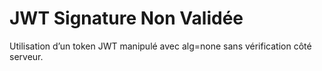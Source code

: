 # JWT Signature Non Validée
Utilisation d’un token JWT manipulé avec alg=none sans vérification côté serveur.